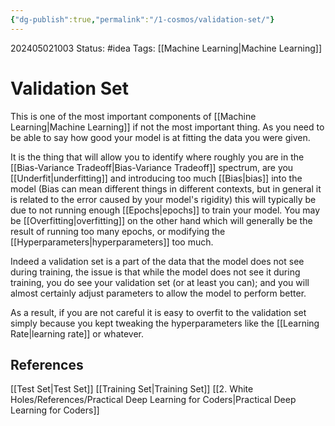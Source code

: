 ```yaml
---
{"dg-publish":true,"permalink":"/1-cosmos/validation-set/"}
---
```



202405021003
Status: #idea
Tags: [[Machine Learning\|Machine Learning]]
# Validation Set
This is one of the most important components of [[Machine Learning\|Machine Learning]] if not the most important thing. As you need to be able to say how good your model is at fitting the data you were given. 

It is the thing that will allow you to identify where roughly you are in the [[Bias-Variance Tradeoff\|Bias-Variance Tradeoff]] spectrum, are you [[Underfit\|underfitting]] and introducing too much [[Bias\|bias]] into the model (Bias can mean different things in different contexts, but in general it is related to the error caused by your model's rigidity) this will typically be due to not running enough [[Epochs\|epochs]] to train your model. You may be  [[Overfitting\|overfitting]] on the other hand which will generally be the result of running too many epochs, or modifying the [[Hyperparameters\|hyperparameters]] too much.

Indeed a validation set is a part of the data that the model does not see during training, the issue is that while the model does not see it during training, you do see your validation set (or at least you can); and you will almost certainly adjust parameters to allow the model to perform better. 

As a result, if you are not careful it is easy to overfit to the validation set simply because you kept tweaking the hyperparameters like the [[Learning Rate\|learning rate]] or whatever.
## References
[[Test Set\|Test Set]]
[[Training Set\|Training Set]]
[[2. White Holes/References/Practical Deep Learning for Coders\|Practical Deep Learning for Coders]]